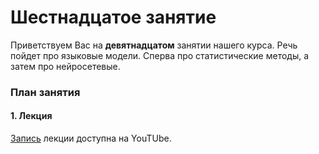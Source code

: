 
# Шестнадцатое занятие
Приветствуем Вас на **девятнадцатом** занятии нашего курса. Речь пойдет про языковые модели. Сперва про статистические методы, а затем про нейросетевые.

### План занятия
#### 1. Лекция
[Запись](https://www.youtube.com/watch?v=S88fAav-J8o) лекции доступна на YouTUbe.

